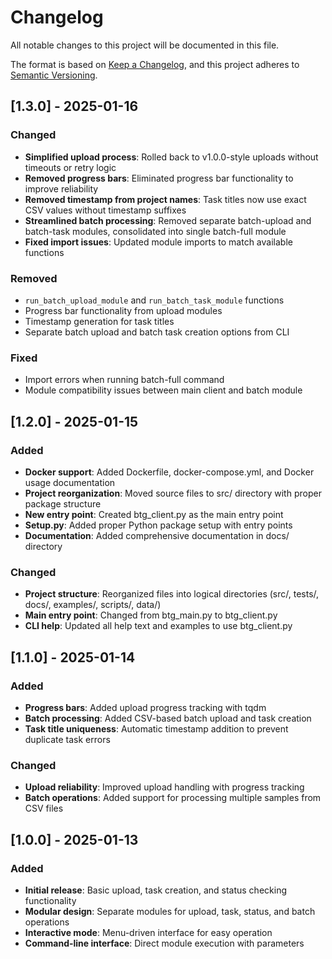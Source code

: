 # Changelog

All notable changes to this project will be documented in this file.

The format is based on [Keep a Changelog](https://keepachangelog.com/en/1.0.0/),
and this project adheres to [Semantic Versioning](https://semver.org/spec/v2.0.0.html).

## [1.3.0] - 2025-01-16

### Changed
- **Simplified upload process**: Rolled back to v1.0.0-style uploads without timeouts or retry logic
- **Removed progress bars**: Eliminated progress bar functionality to improve reliability
- **Removed timestamp from project names**: Task titles now use exact CSV values without timestamp suffixes
- **Streamlined batch processing**: Removed separate batch-upload and batch-task modules, consolidated into single batch-full module
- **Fixed import issues**: Updated module imports to match available functions

### Removed
- `run_batch_upload_module` and `run_batch_task_module` functions
- Progress bar functionality from upload modules
- Timestamp generation for task titles
- Separate batch upload and batch task creation options from CLI

### Fixed
- Import errors when running batch-full command
- Module compatibility issues between main client and batch module

## [1.2.0] - 2025-01-15

### Added
- **Docker support**: Added Dockerfile, docker-compose.yml, and Docker usage documentation
- **Project reorganization**: Moved source files to src/ directory with proper package structure
- **New entry point**: Created btg_client.py as the main entry point
- **Setup.py**: Added proper Python package setup with entry points
- **Documentation**: Added comprehensive documentation in docs/ directory

### Changed
- **Project structure**: Reorganized files into logical directories (src/, tests/, docs/, examples/, scripts/, data/)
- **Main entry point**: Changed from btg_main.py to btg_client.py
- **CLI help**: Updated all help text and examples to use btg_client.py

## [1.1.0] - 2025-01-14

### Added
- **Progress bars**: Added upload progress tracking with tqdm
- **Batch processing**: Added CSV-based batch upload and task creation
- **Task title uniqueness**: Automatic timestamp addition to prevent duplicate task errors

### Changed
- **Upload reliability**: Improved upload handling with progress tracking
- **Batch operations**: Added support for processing multiple samples from CSV files

## [1.0.0] - 2025-01-13

### Added
- **Initial release**: Basic upload, task creation, and status checking functionality
- **Modular design**: Separate modules for upload, task, status, and batch operations
- **Interactive mode**: Menu-driven interface for easy operation
- **Command-line interface**: Direct module execution with parameters 